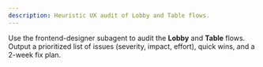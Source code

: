 ```yaml
---
description: Heuristic UX audit of Lobby and Table flows.
---
```

Use the frontend-designer subagent to audit the **Lobby** and **Table** flows. Output a prioritized list of issues (severity, impact, effort), quick wins, and a 2-week fix plan.
